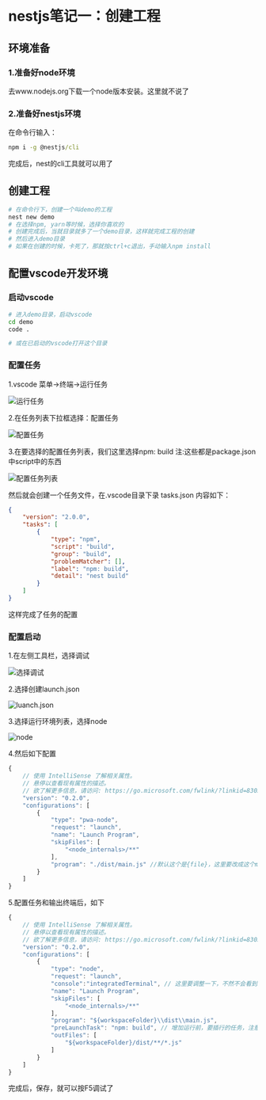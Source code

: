 # nestjs笔记一：创建工程
## 环境准备
### 1.准备好node环境
去www.nodejs.org下载一个node版本安装。这里就不说了
### 2.准备好nestjs环境
在命令行输入：
```bat
npm i -g @nestjs/cli
```
完成后，nest的cli工具就可以用了
## 创建工程
```bash
# 在命令行下，创建一个叫demo的工程
nest new demo
# 在选择npm, yarn等时候，选择你喜欢的
# 创建完成后，当就目录就多了一个demo目录，这样就完成工程的创建
# 然后进入demo目录
# 如果在创建的时候，卡死了，那就按ctrl+c退出，手动输入npm install
```
## 配置vscode开发环境

### 启动vscode
```bash
# 进入demo目录，启动vscode
cd demo
code .

# 或在已启动的vscode打开这个目录
```
### 配置任务
1.vscode 菜单->终端->运行任务

![运行任务](a1.png)

2.在任务列表下拉框选择：配置任务

![配置任务](a2.png)

3.在要选择的配置任务列表，我们这里选择npm: build
注:这些都是package.json中script中的东西

![配置任务列表](a3.png)

然后就会创建一个任务文件，在.vscode目录下录  tasks.json
内容如下：
```json
{
	"version": "2.0.0",
	"tasks": [
        {
            "type": "npm",
            "script": "build",
            "group": "build",
            "problemMatcher": [],
            "label": "npm: build",
            "detail": "nest build"
        }
    ]
}
```
这样完成了任务的配置
### 配置启动
1.在左侧工具栏，选择调试

![选择调试](a4.png)

2.选择创建launch.json

![luanch.json](a5.png)

3.选择运行环境列表，选择node

![node](a6.png)

4.然后如下配置
```js
{
    // 使用 IntelliSense 了解相关属性。
    // 悬停以查看现有属性的描述。
    // 欲了解更多信息，请访问: https://go.microsoft.com/fwlink/?linkid=830387
    "version": "0.2.0",
    "configurations": [
        {
            "type": "pwa-node",
            "request": "launch",
            "name": "Launch Program",
            "skipFiles": [
                "<node_internals>/**"
            ],
            "program": "./dist/main.js" //默认这个是{file}，这里要改成这个main.js就可以启动调试
        }
    ]
}

```
5.配置任务和输出终端后，如下
```js
{
    // 使用 IntelliSense 了解相关属性。
    // 悬停以查看现有属性的描述。
    // 欲了解更多信息，请访问: https://go.microsoft.com/fwlink/?linkid=830387
    "version": "0.2.0",
    "configurations": [
        {
            "type": "node",
            "request": "launch",
            "console":"integratedTerminal", // 这里要调整一下，不然不会看到nest的日志输出
            "name": "Launch Program",
            "skipFiles": [
                "<node_internals>/**"
            ],
            "program": "${workspaceFolder}\\dist\\main.js",
            "preLaunchTask": "npm: build", // 增加运行前，要插行的任务，注意tasks.json中的label要一致
            "outFiles": [
                "${workspaceFolder}/dist/**/*.js"
            ]
        }
    ]
}

```
完成后，保存，就可以按F5调试了
